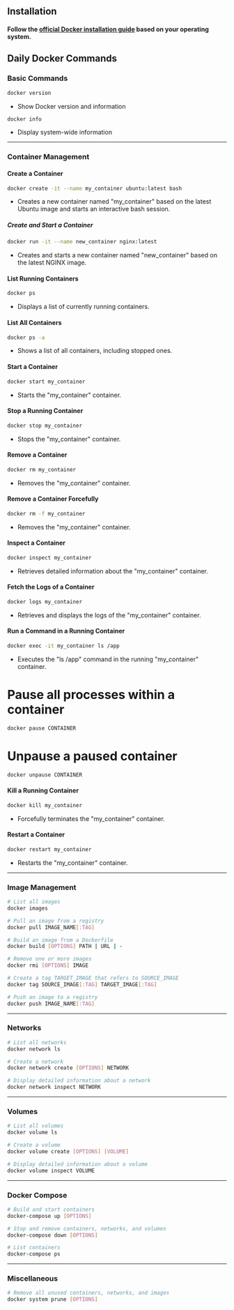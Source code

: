 ## Installation
#### Follow the [official Docker installation guide](https://docs.docker.com/get-docker/) based on your operating system.

## Daily Docker Commands
### Basic Commands
```bash
docker version
```
- Show Docker version and information

```bash
docker info
```
- Display system-wide information
---

### Container Management
#### Create a Container
```bash
docker create -it --name my_container ubuntu:latest bash
```
- Creates a new container named "my_container" based on the latest Ubuntu image and starts an interactive bash session.

##### Create and Start a Container
```bash
docker run -it --name new_container nginx:latest
```
- Creates and starts a new container named "new_container" based on the latest NGINX image.

#### List Running Containers
```bash
docker ps
```
- Displays a list of currently running containers.

#### List All Containers
```bash
docker ps -a
```
- Shows a list of all containers, including stopped ones.

#### Start a Container
```bash
docker start my_container
```
- Starts the "my_container" container.

#### Stop a Running Container
```bash
docker stop my_container
```
- Stops the "my_container" container.

#### Remove a Container
```bash
docker rm my_container
```
- Removes the "my_container" container.

#### Remove a Container Forcefully
```bash
docker rm -f my_container
```
- Removes the "my_container" container.

#### Inspect a Container
```bash
docker inspect my_container
```
- Retrieves detailed information about the "my_container" container.

#### Fetch the Logs of a Container
```bash
docker logs my_container
```
- Retrieves and displays the logs of the "my_container" container.

#### Run a Command in a Running Container
```bash
docker exec -it my_container ls /app
```
- Executes the "ls /app" command in the running "my_container" container.

# Pause all processes within a container
```bash
docker pause CONTAINER
```

# Unpause a paused container
```bash
docker unpause CONTAINER
```

#### Kill a Running Container
```bash
docker kill my_container
```
- Forcefully terminates the "my_container" container.

#### Restart a Container
```bash
docker restart my_container
```
- Restarts the "my_container" container.
---

### Image Management

```bash
# List all images
docker images

# Pull an image from a registry
docker pull IMAGE_NAME[:TAG]

# Build an image from a Dockerfile
docker build [OPTIONS] PATH | URL | -

# Remove one or more images
docker rmi [OPTIONS] IMAGE

# Create a tag TARGET_IMAGE that refers to SOURCE_IMAGE
docker tag SOURCE_IMAGE[:TAG] TARGET_IMAGE[:TAG]

# Push an image to a registry
docker push IMAGE_NAME[:TAG]
```

---

### Networks

```bash
# List all networks
docker network ls

# Create a network
docker network create [OPTIONS] NETWORK

# Display detailed information about a network
docker network inspect NETWORK
```

---

### Volumes

```bash
# List all volumes
docker volume ls

# Create a volume
docker volume create [OPTIONS] [VOLUME]

# Display detailed information about a volume
docker volume inspect VOLUME
```

---

### Docker Compose

```bash
# Build and start containers
docker-compose up [OPTIONS]

# Stop and remove containers, networks, and volumes
docker-compose down [OPTIONS]

# List containers
docker-compose ps
```

---

### Miscellaneous

```bash
# Remove all unused containers, networks, and images
docker system prune [OPTIONS]
```
